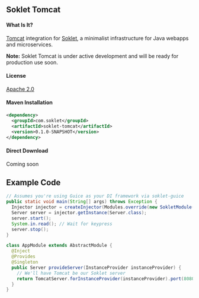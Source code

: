 ## Soklet Tomcat

#### What Is It?

[Tomcat](http://tomcat.apache.org) integration for [Soklet](http://soklet.com), a minimalist infrastructure for Java webapps and microservices.

**Note:** Soklet Tomcat is under active development and will be ready for production use soon.

#### License

[Apache 2.0](https://www.apache.org/licenses/LICENSE-2.0)

#### Maven Installation

```xml
<dependency>
  <groupId>com.soklet</groupId>
  <artifactId>soklet-tomcat</artifactId>
  <version>0.1.0-SNAPSHOT</version>
</dependency>
```

#### Direct Download

Coming soon
<!--
If you don't use Maven, you can drop [soklet-tomcat-1.0.0.jar](http://central.maven.org/maven2/com/soklet/soklet-tomcat/1.0.0/soklet-tomcat-1.0.0.jar) directly into your project.  You'll also need [Tomcat](http://tomcat.apache.org) as a dependency. -->

## Example Code

```java
// Assumes you're using Guice as your DI framework via soklet-guice
public static void main(String[] args) throws Exception {
  Injector injector = createInjector(Modules.override(new SokletModule()).with(new AppModule()));
  Server server = injector.getInstance(Server.class);
  server.start();
  System.in.read(); // Wait for keypress
  server.stop();
}

class AppModule extends AbstractModule {
  @Inject
  @Provides
  @Singleton
  public Server provideServer(InstanceProvider instanceProvider) {
    // We'll have Tomcat be our Soklet server
    return TomcatServer.forInstanceProvider(instanceProvider).port(8080).build();
  }
}
```